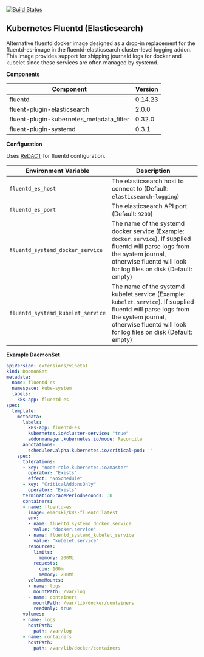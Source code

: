 [![Build Status](https://travis-ci.org/emacski/k8s-fluentd.svg?branch=master)](https://travis-ci.org/emacski/k8s-fluentd)

Kubernetes Fluentd (Elasticsearch)
----------------------------------

Alternative fluentd docker image designed as a drop-in replacement for the fluentd-es-image in the fluentd-elasticsearch cluster-level logging addon. This image provides support for shipping journald logs for docker and kubelet since these services are often managed by systemd.

**Components**

| Component | Version |
| --------- | ------- |
| fluentd | 0.14.23 |
| fluent-plugin-elasticsearch | 2.0.0 |
| fluent-plugin-kubernetes_metadata_filter | 0.32.0 |
| fluent-plugin-systemd | 0.3.1 |

**Configuration**

Uses [ReDACT](https://github.com/emacski/redact) for fluentd configuration.

| Environment Variable | Description |
| -------------------- | ----------- |
| `fluentd_es_host` | The elasticsearch host to connect to (Default: `elasticsearch-logging`) |
| `fluentd_es_port` | The elasticsearch API port (Default: `9200`) |
| `fluentd_systemd_docker_service` | The name of the systemd docker service (Example: `docker.service`). If supplied fluentd will parse logs from the system journal, otherwise fluentd will look for log files on disk (Default: empty) |
| `fluentd_systemd_kubelet_service` | The name of the systemd kubelet service (Example: `kubelet.service`). If supplied fluentd will parse logs from the system journal, otherwise fluentd will look for log files on disk (Default: empty) |

**Example DaemonSet**
```yaml
apiVersion: extensions/v1beta1
kind: DaemonSet
metadata:
  name: fluentd-es
  namespace: kube-system
  labels:
    k8s-app: fluentd-es
spec:
  template:
    metadata:
      labels:
        k8s-app: fluentd-es
        kubernetes.io/cluster-service: "true"
        addonmanager.kubernetes.io/mode: Reconcile
      annotations:
        scheduler.alpha.kubernetes.io/critical-pod: ''
    spec:
      tolerations:
      - key: "node-role.kubernetes.io/master"
        operator: "Exists"
        effect: "NoSchedule"
      - key: "CriticalAddonsOnly"
        operator: "Exists"
      terminationGracePeriodSeconds: 30
      containers:
      - name: fluentd-es
        image: emacski/k8s-fluentd:latest
        env:
        - name: fluentd_systemd_docker_service
          value: "docker.service"
        - name: fluentd_systemd_kubelet_service
          value: "kubelet.service"
        resources:
          limits:
            memory: 200Mi
          requests:
            cpu: 100m
            memory: 200Mi
        volumeMounts:
        - name: logs
          mountPath: /var/log
        - name: containers
          mountPath: /var/lib/docker/containers
          readOnly: true
      volumes:
      - name: logs
        hostPath:
          path: /var/log
      - name: containers
        hostPath:
          path: /var/lib/docker/containers
```

